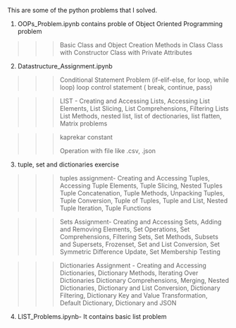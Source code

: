 This are some of the python problems that I solved.

1) OOPs_Problem.ipynb contains proble of Object Oriented Programming problem
>>> Basic Class and Object Creation
>>>   Methods in Class
>>> Class with Constructor
>>> Class with Private Attributes



2) Datastructure_Assignment.ipynb
>>> Conditional Statement Problem (if-elif-else, for loop, while loop)
>>> loop control statement ( break, continue, pass)

>>> LIST - Creating and Accessing Lists, Accessing List Elements, List Slicing, List Comprehensions, Filtering Lists
List Methods, nested list, list of dectionaries, list flatten, Matrix problems

>>> kaprekar constant
>>> 
>>> Operation with file like .csv, .json



3) tuple, set and dictionaries exercise
>>>  tuples assignment- Creating and Accessing Tuples, Accessing Tuple Elements, Tuple Slicing, Nested Tuples
Tuple Concatenation, Tuple Methods, Unpacking Tuples, Tuple Conversion, Tuple of Tuples, Tuple and List,
Nested Tuple Iteration, Tuple Functions


>>> Sets Assignment- Creating and Accessing Sets, Adding and Removing Elements, Set Operations, Set Comprehensions,
Filtering Sets, Set Methods, Subsets and Supersets, Frozenset, Set and List Conversion,  Set Symmetric Difference Update,
Set Membership Testing


>>> Dictionaries Assignment - Creating and Accessing Dictionaries,  Dictionary Methods, Iterating Over Dictionaries
Dictionary Comprehensions, Merging, Nested Dictionaries, Dictionary and List Conversion, Dictionary Filtering,
Dictionary Key and Value Transformation, Default Dictionary, Dictionary and JSON


4) LIST_Problems.ipynb- It contains basic list problem
